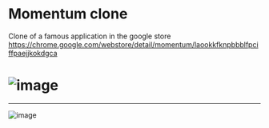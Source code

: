 # Momentum clone 
Clone of a famous application in the google store https://chrome.google.com/webstore/detail/momentum/laookkfknpbbblfpciffpaejjkokdgca
# ![image](https://user-images.githubusercontent.com/98388395/176655083-7cb7f840-b8ec-4cc5-8367-92663252250e.png)
-----
![image](https://user-images.githubusercontent.com/98388395/177510185-2c063691-fd04-40ec-b0ec-6ba8f7357084.png)
